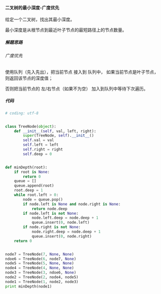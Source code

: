 #### 二叉树的最小深度-广度优先

给定一个二叉树，找出其最小深度。

最小深度是从根节点到最近叶子节点的最短路径上的节点数量。



##### 解题思路

###### 广度优先

使用队列（先入先出），把当前节点 接入到 队列中， 如果当前节点是叶子节点，则返回该节点的深度值；

否则把当前节点的 左/右节点（如果不为空） 加入到队列中等待下次遍历。



##### 代码

```python
# coding: utf-8


class TreeNode(object):
    def __init__(self, val, left, right):
        super(TreeNode, self).__init__()
        self.val = val
        self.left = left
        self.right = right
        self.deep = 0


def minDepth(root):
    if root is None:
        return 0
    queue = []
    queue.append(root)
    root.deep = 1
    while root.left > 0:
        node = queue.pop()
        if node.left is None and node.right is None:
            return node.deep
        if node.left is not None:
            node.left.deep = node.deep + 1
            queue.insert(0, node.left)
        if node.right is not None:
            node.right.deep = node.deep + 1
            queue.insert(0, node.right)
    return 0


node7 = TreeNode(7, None, None)
ndoe6 = TreeNode(6, node7, None)
node5 = TreeNode(5, None, None)
node4 = TreeNode(4, None, None)
node3 = TreeNode(3, ndoe6, None)
node2 = TreeNode(2, node4, node5)
node1 = TreeNode(1, node2, node3)
print minDepth(node1)

```

